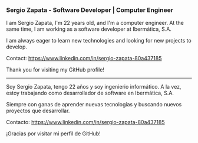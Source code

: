### Sergio Zapata - Software Developer | Computer Engineer

I am Sergio Zapata, I'm 22 years old, and I'm a computer engineer. At the same time, I am working as a software developer at Ibermática, S.A.

I am always eager to learn new technologies and looking for new projects to develop.

Contact: https://www.linkedin.com/in/sergio-zapata-80a437185

Thank you for visiting my GitHub profile!

-------------------------------------------------------------------------------------------

Soy Sergio Zapata, tengo 22 años y soy ingenierio informático. A la vez, estoy trabajando como desarrollador de software en Ibermática, S.A. 

Siempre con ganas de aprender nuevas tecnologías y buscando nuevos proyectos que desarrollar.

Contacto: https://www.linkedin.com/in/sergio-zapata-80a437185

¡Gracias por visitar mi perfil de GitHub!

<!--
**sergiozap13/sergiozap13** is a ✨ _special_ ✨ repository because its `README.md` (this file) appears on your GitHub profile.

Here are some ideas to get you started:

- 🔭 I’m currently working on ...
- 🌱 I’m currently learning ...
- 👯 I’m looking to collaborate on ...
- 🤔 I’m looking for help with ...
- 💬 Ask me about ...
- 📫 How to reach me: ...
- 😄 Pronouns: ...
- ⚡ Fun fact: ...    
-->
